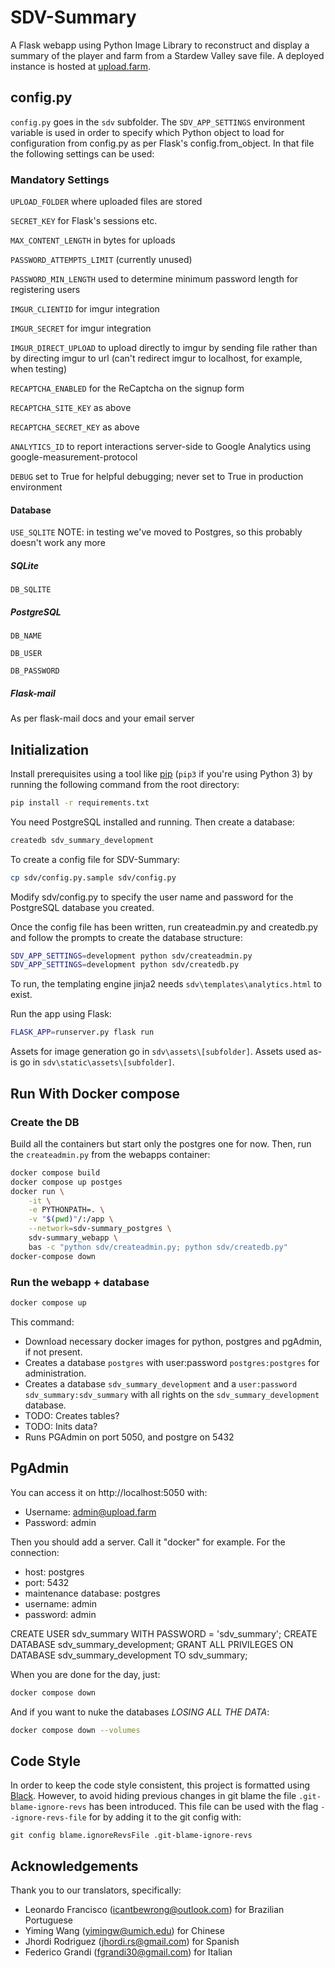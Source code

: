 # SDV-Summary

A Flask webapp using Python Image Library to reconstruct and display a summary of the player and farm from a Stardew Valley save file. A deployed instance is hosted at [upload.farm](http://upload.farm).

## config.py

`config.py` goes in the `sdv` subfolder. The `SDV_APP_SETTINGS` environment variable is used in order to specify which Python object to load for configuration from config.py as per Flask's config.from_object. In that file the following settings can be used:

### Mandatory Settings

`UPLOAD_FOLDER` where uploaded files are stored

`SECRET_KEY` for Flask's sessions etc.

`MAX_CONTENT_LENGTH` in bytes for uploads

`PASSWORD_ATTEMPTS_LIMIT` (currently unused)

`PASSWORD_MIN_LENGTH` used to determine minimum password length for registering users

`IMGUR_CLIENTID` for imgur integration

`IMGUR_SECRET` for imgur integration

`IMGUR_DIRECT_UPLOAD` to upload directly to imgur by sending file rather than by directing imgur to url (can't redirect imgur to localhost, for example, when testing)

`RECAPTCHA_ENABLED` for the ReCaptcha on the signup form

`RECAPTCHA_SITE_KEY` as above

`RECAPTCHA_SECRET_KEY` as above

`ANALYTICS_ID` to report interactions server-side to Google Analytics using google-measurement-protocol

`DEBUG` set to True for helpful debugging; never set to True in production environment

#### Database

`USE_SQLITE` NOTE: in testing we've moved to Postgres, so this probably doesn't work any more


##### SQLite

`DB_SQLITE`

##### PostgreSQL

`DB_NAME`

`DB_USER`

`DB_PASSWORD`

##### Flask-mail

As per flask-mail docs and your email server

## Initialization

Install prerequisites using a tool like [pip](https://pypi.org/project/pip/) (`pip3` if you're using Python 3) by running the following command from the root directory:

```bash
pip install -r requirements.txt
```

You need PostgreSQL installed and running. Then create a database:

```bash
createdb sdv_summary_development
```

To create a config file for SDV-Summary:

```bash
cp sdv/config.py.sample sdv/config.py
```

Modify sdv/config.py to specify the user name and password for the PostgreSQL database you created.

Once the config file has been written, run createadmin.py and createdb.py and follow the prompts to create the database structure:

```bash
SDV_APP_SETTINGS=development python sdv/createadmin.py
SDV_APP_SETTINGS=development python sdv/createdb.py
```

To run, the templating engine jinja2 needs `sdv\templates\analytics.html` to exist.

Run the app using Flask:

```bash
FLASK_APP=runserver.py flask run
```

Assets for image generation go in `sdv\assets\[subfolder]`. Assets used as-is go in `sdv\static\assets\[subfolder]`.

## Run With Docker compose

### Create the DB

Build all the containers but start only the postgres one for now. Then, run the
`createadmin.py` from the webapps container:

```bash
docker compose build
docker compose up postges
docker run \
    -it \
    -e PYTHONPATH=. \
    -v "$(pwd)"/:/app \
    --network=sdv-summary_postgres \
    sdv-summary_webapp \
    bas -c "python sdv/createadmin.py; python sdv/createdb.py"
docker-compose down
```

### Run the webapp + database

```bash
docker compose up
```

This command:
- Download necessary docker images for python, postgres and pgAdmin, if not present.
- Creates a database `postgres` with user:password `postgres:postgres` for administration.
- Creates a database `sdv_summary_development` and a `user:password`
  `sdv_summary:sdv_summary` with all rights on the `sdv_summary_development`
  database.
- TODO: Creates tables?
- TODO: Inits data?
- Runs PGAdmin on port 5050, and postgre on 5432
  
## PgAdmin
You can access it on http://localhost:5050 with:
- Username: admin@upload.farm
- Password: admin

Then you should add a server. Call it "docker" for example. For the connection:
- host: postgres
- port: 5432
- maintenance database: postgres
- username: admin
- password: admin

CREATE USER sdv_summary WITH PASSWORD = 'sdv_summary';
CREATE DATABASE sdv_summary_development;
GRANT ALL PRIVILEGES ON DATABASE sdv_summary_development TO sdv_summary;


When you are done for the day, just:

```bash
docker compose down
```

And if you want to nuke the databases *LOSING ALL THE DATA*:

```bash
docker compose down --volumes
```

## Code Style

In order to keep the code style consistent, this project is formatted using [Black](https://github.com/psf/black). 
However, to avoid hiding previous changes in git blame the file `.git-blame-ignore-revs` has been introduced. This file 
can be used with the flag `--ignore-revs-file` for by adding it to the git config with:

```
git config blame.ignoreRevsFile .git-blame-ignore-revs
```



## Acknowledgements

Thank you to our translators, specifically:

* Leonardo Francisco (icantbewrong@outlook.com) for Brazilian Portuguese
* Yiming Wang (yimingw@umich.edu) for Chinese
* Jhordi Rodriguez (jhordi.rs@gmail.com) for Spanish
* Federico Grandi (fgrandi30@gmail.com) for Italian
